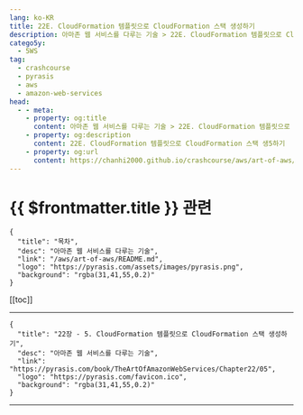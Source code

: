 ```yaml
---
lang: ko-KR
title: 22E. CloudFormation 템플릿으로 CloudFormation 스택 생성하기
description: 아마존 웹 서비스를 다루는 기술 > 22E. CloudFormation 템플릿으로 CloudFormation 스택 생성하기
catego5y:
  - 5WS
tag: 
  - crashcourse
  - pyrasis
  - aws 
  - amazon-web-services
head:
  - - meta:
    - property: og:title
      content: 아마존 웹 서비스를 다루는 기술 > 22E. CloudFormation 템플릿으로 CloudFormation 스택 생성하기
    - property: og:description
      content: 22E. CloudFormation 템플릿으로 CloudFormation 스택 생5하기
    - property: og:url
      content: https://chanhi2000.github.io/crashcourse/aws/art-of-aws/52D.html
---
```


# {{ $frontmatter.title }} 관련

```component VPCard
{
  "title": "목차",
  "desc": "아마존 웹 서비스를 다루는 기술",
  "link": "/aws/art-of-aws/README.md",
  "logo": "https://pyrasis.com/assets/images/pyrasis.png",
  "background": "rgba(31,41,55,0.2)"
}
```

[[toc]]

---

```component VPCard
{
  "title": "22장 - 5. CloudFormation 템플릿으로 CloudFormation 스택 생성하기",
  "desc": "아마존 웹 서비스를 다루는 기술",
  "link": "https://pyrasis.com/book/TheArtOfAmazonWebServices/Chapter22/05",
  "logo": "https://pyrasis.com/favicon.ico",
  "background": "rgba(31,41,55,0.2)"
}
```

<!-- TODO: 작성 -->

---

<TagLinks />
